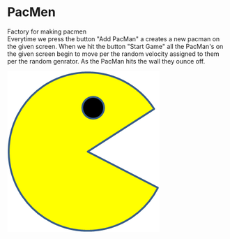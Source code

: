 # PacMen
Factory for making pacmen<br>
Everytime we press the button "Add PacMan" a creates a new pacman on the given screen. When we hit the button "Start Game" all the PacMan's on the given screen begin to move per the random velocity assigned to them per the random genrator. As the PacMan hits the wall they ounce off.

<img src="PacMan1.png">

